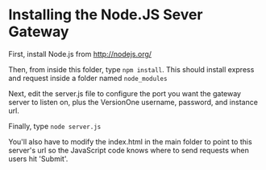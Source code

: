 # Installing the Node.JS Sever Gateway

First, install Node.js from http://nodejs.org/

Then, from inside this folder, type `npm install`. This should install express and request inside a folder named `node_modules`

Next, edit the server.js file to configure the port you want the gateway server to listen on, plus the VersionOne username, password, and instance url.

Finally, type `node server.js`

You'll also have to modify the index.html in the main folder to point to this server's url so the JavaScript code knows where to send requests when users hit 'Submit'.